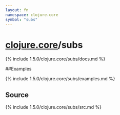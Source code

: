 ```yaml
---
layout: fn
namespace: clojure.core
symbol: "subs"
---
```


# [clojure.core](../)/subs

{% include 1.5.0/clojure.core/subs/docs.md %}

##Examples

{% include 1.5.0/clojure.core/subs/examples.md %}
## Source
{% include 1.5.0/clojure.core/subs/src.md %}

